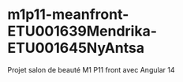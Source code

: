 # m1p11-meanfront-ETU001639Mendrika-ETU001645NyAntsa
Projet salon de beauté M1 P11 front avec Angular 14
